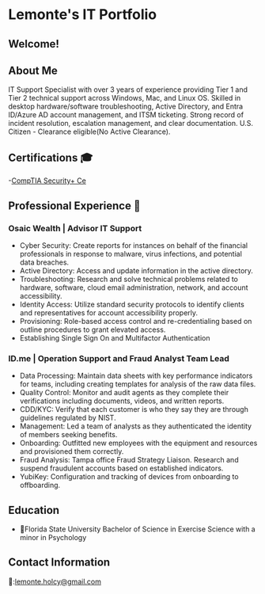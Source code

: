 
<h1> Lemonte's IT Portfolio<a></a> </h1>

## Welcome! 


## About Me 
<p>IT Support Specialist with over 3 years of experience providing Tier 1 and Tier 2 technical support across Windows, Mac, and Linux OS. Skilled in desktop hardware/software troubleshooting, Active Directory, and Entra ID/Azure AD account management, and ITSM ticketing. Strong record of incident resolution, escalation management, and clear documentation. U.S. Citizen - Clearance eligible(No Active Clearance).</p>


## Certifications 🎓
-[CompTIA Security+ Ce](https://www.credly.com/badges/ccedf930-0be8-4f33-8a70-c42cf7db75cb)


## Professional Experience 💼

### Osaic Wealth | Advisor IT Support
- Cyber Security: Create reports for instances on behalf of the financial professionals in response to malware, virus infections, and potential data breaches.
- Active Directory: Access and update information in the active directory.
- Troubleshooting: Research and solve technical problems related to hardware, software, cloud email administration, network, and account accessibility.
- Identity Access: Utilize standard security protocols to identify clients and representatives for account accessibility properly.
- Provisioning: Role-based access control and re-credentialing based on outline procedures to grant elevated access.
- Establishing Single Sign On and Multifactor Authentication



### ID.me | Operation Support and Fraud Analyst Team Lead
-	Data Processing: Maintain data sheets with key performance indicators for teams, including creating templates for analysis of the raw data files. 
-	Quality Control: Monitor and audit agents as they complete their verifications including documents, videos, and written reports. 
-	CDD/KYC: Verify that each customer is who they say they are through guidelines regulated by NIST. 
-	Management: Led a team of analysts as they authenticated the identity of members seeking benefits. 
-	Onboarding: Outfitted new employees with the equipment and resources and provisioned them correctly. 
-	Fraud Analysis: Tampa office Fraud Strategy Liaison. Research and suspend fraudulent accounts based on established indicators. 
-	YubiKey: Configuration and tracking of devices from onboarding to offboarding.



## Education 

- 🍢Florida State University Bachelor of Science in Exercise Science with a minor in Psychology


## Contact Information
📧:lemonte.holcy@gmail.com

